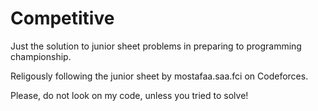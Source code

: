 # Competitive

Just the solution to junior sheet problems in preparing to programming championship.

Religously following the junior sheet by mostafaa.saa.fci on Codeforces.

Please, do not look on my code, unless you tried to solve!

